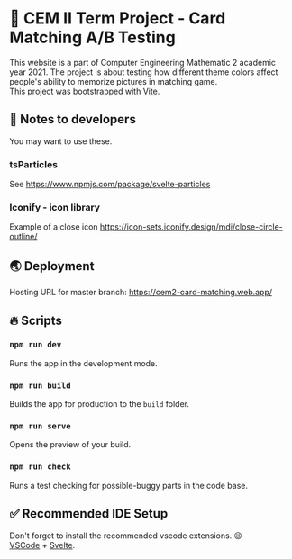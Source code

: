 # 🎉 CEM II Term Project - Card Matching A/B Testing

This website is a part of Computer Engineering Mathematic 2 academic year 2021. The project is about testing how different theme colors affect people's ability to memorize pictures in matching game.  
This project was bootstrapped with [Vite](https://github.com/vitejs/vite).

## 📢 Notes to developers

You may want to use these.

### tsParticles

See <https://www.npmjs.com/package/svelte-particles>

### Iconify - icon library

Example of a close icon <https://icon-sets.iconify.design/mdi/close-circle-outline/>

## 🌏 Deployment

Hosting URL for master branch: <https://cem2-card-matching.web.app/>

## 🔥 Scripts

### `npm run dev`

Runs the app in the development mode.

### `npm run build`

Builds the app for production to the `build` folder.

### `npm run serve`

Opens the preview of your build.

### `npm run check`

Runs a test checking for possible-buggy parts in the code base.

## ✅ Recommended IDE Setup

Don't forget to install the recommended vscode extensions. 😉  
[VSCode](https://code.visualstudio.com/) + [Svelte](https://marketplace.visualstudio.com/items?itemName=svelte.svelte-vscode).
